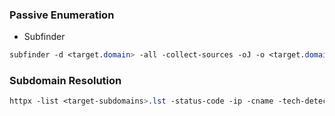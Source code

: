 ### Passive Enumeration
  - Subfinder
```CSS
subfinder -d <target.domain> -all -collect-sources -oJ -o <target.domain>.sub.json
```

### Subdomain Resolution
```CSS
httpx -list <target-subdomains>.lst -status-code -ip -cname -tech-detect -threads 25 -rate-limit 50 -delay 100ms -timeout 10 -resolvers resolvers.txt -output <target-subdomains>.httpx
```
